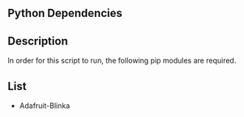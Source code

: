 ## Python Dependencies

## Description

In order for this script to run, the following pip modules are required.

## List

 - Adafruit-Blinka
